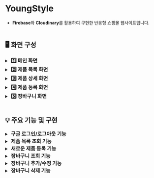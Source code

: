 # YoungStyle
- **Firebase**와 **Cloudinary**를 활용하여 구현한 반응형 쇼핑몰 웹사이트입니다.
<br/><br/>

## 🖥 화면 구성
<details>
 <summary><h3 style="display:inline; margin-left:4px">1️⃣ 메인 화면</h3></summary>
 <h4>로그인</h4>
 <img src=".github/assets/main-login.png" />
 <h4>로그아웃</h4>
 <img src=".github/assets/main-logout.png" />
</details>

<details>
 <summary><h3 style="display:inline; margin-left:4px">2️⃣ 제품 목록 화면</h3></summary>
 <img src=".github/assets/product.png" />
</details>

<details>
 <summary><h3 style="display:inline; margin-left:4px">3️⃣ 제품 상세 화면</h3></summary>
 <img src=".github/assets/product-detail.png" />
</details>

<details>
 <summary><h3 style="display:inline; margin-left:4px">4️⃣ 제품 등록 화면</h3></summary>
 <img src=".github/assets/new-product.png" />
</details>

<details>
 <summary><h3 style="display:inline; margin-left:4px">5️⃣ 장바구니 화면</h3></summary>
 <img src=".github/assets/my-cart.png" />
</details>
<br/>

## 💡 주요 기능 및 구현
<details>
 <summary><h3 style="display:inline; margin-left:4px">구글 로그인/로그아웃 기능</h3></summary>
 
- **Firebase Authentication**의 GoogleAuthProvider를 사용하여 팝업 기반 구글 로그인 및 로그아웃 기능 구현
- `prompt: 'select_account'` 옵션으로 계정 선택 화면 제공
</details>

<details>
 <summary><h3 style="display:inline; margin-left:4px">제품 목록 조회 기능</h3></summary>
 
- **Firebase Realtime Database**에서 `products` 데이터 조회
- 존재하는 경우 배열 형태로 변환 후 반환
</details>

<details>
 <summary><h3 style="display:inline; margin-left:4px">새로운 제품 등록 기능</h3></summary>
 
- 고유 ID(`uuid`)를 생성하여 제품 식별
- 이미지 파일은 Cloudinary에 업로드 후 URL 저장
- 가격 데이터는 숫자형으로 변환, 옵션은 배열로 변환하여 저장
</details>

<details>
 <summary><h3 style="display:inline; margin-left:4px">장바구니 조회 기능</h3></summary>
 
- 사용자별 장바구니 데이터를 **Firebase Realtime Database**에서 `carts` 데이터 조회
- 빈 경우 빈 배열을 반환하여 예외 처리
</details>

<details>
 <summary><h3 style="display:inline; margin-left:4px">장바구니 추가/수정 기능</h3></summary>
 
- 사용자 장바구니에 새로운 제품 추가 또는 기존 제품 정보 업데이트
- 데이터 저장 경로: `carts/{userId}/{productId}`
</details>

<details>
 <summary><h3 style="display:inline; margin-left:4px">장바구니 삭제 기능</h3></summary>
 
- 사용자 장바구니에서 특정 제품 데이터 삭제
- 데이터 삭제 경로: `carts/{userId}/{productId}`
</details>
